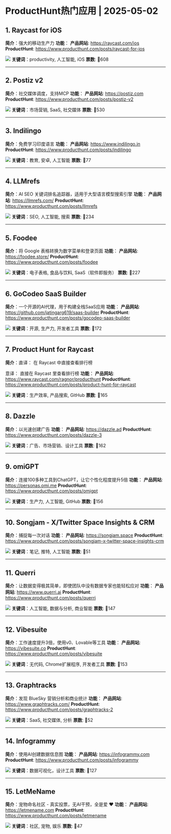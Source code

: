 # ProductHunt热门应用 | 2025-05-02

## 1. Raycast for iOS
**简介**：强大的移动生产力
**功能**：
**产品网站**: https://raycast.com/ios
**ProductHunt**: https://www.producthunt.com/posts/raycast-for-ios

![](https://ph-files.imgix.net/934da8ac-639b-453b-b90c-0577427c850f.png)
**关键词**：productivity, 人工智能, iOS
**票数**: 🔺608

---

## 2. Postiz v2
**简介**：社交媒体调度，支持MCP
**功能**：
**产品网站**: https://postiz.com
**ProductHunt**: https://www.producthunt.com/posts/postiz-v2

![](https://ph-files.imgix.net/83225eb1-5aac-41f4-9ea5-4ae17ff5cf2b.png)
**关键词**：市场营销, SaaS, 社交媒体
**票数**: 🔺530

---

## 3. Indilingo
**简介**：免费学习印度语言
**功能**：
**产品网站**: https://www.indilingo.in
**ProductHunt**: https://www.producthunt.com/posts/indilingo

![](https://ph-files.imgix.net/b3c56b29-6466-47c6-956e-ef4ee3263602.png)
**关键词**：教育, 安卓, 人工智能
**票数**: 🔺77

---

## 4. LLMrefs
**简介**：AI SEO 关键词排名追踪器，适用于大型语言模型搜索引擎
**功能**：
**产品网站**: https://llmrefs.com/
**ProductHunt**: https://www.producthunt.com/posts/llmrefs

![](https://ph-files.imgix.net/51e2dd3f-e014-4bbb-a2c8-56367754a23c.png)
**关键词**：SEO, 人工智能, 搜索
**票数**: 🔺234

---

## 5. Foodee
**简介**：将 Google 表格转换为数字菜单和登录页面
**功能**：
**产品网站**: https://foodee.store/
**ProductHunt**: https://www.producthunt.com/posts/foodee

![](https://ph-files.imgix.net/65ed12ab-0815-4a51-8939-6a34ce552d94.png)
**关键词**：电子表格, 食品与饮料, SaaS（软件即服务）
**票数**: 🔺227

---

## 6. GoCodeo SaaS Builder
**简介**：一个开源的AI代理，用于构建全栈SaaS应用
**功能**：
**产品网站**: https://github.com/jatingarg619/saas-builder
**ProductHunt**: https://www.producthunt.com/posts/gocodeo-saas-builder

![](https://ph-files.imgix.net/8758d5a4-6bdf-4099-8d00-22db5a856fe8.png)
**关键词**：开源, 生产力, 开发者工具
**票数**: 🔺172

---

## 7. Product Hunt for Raycast
**简介**：直译：
在 Raycast 中直接查看排行榜

意译：
直接在 Raycast 里查看排行榜
**功能**：
**产品网站**: https://www.raycast.com/ragnor/producthunt
**ProductHunt**: https://www.producthunt.com/posts/product-hunt-for-raycast

![](https://ph-files.imgix.net/658e883e-4f45-4e56-9652-3c7a5869cb03.png)
**关键词**：生产效率, 产品搜索, GitHub
**票数**: 🔺165

---

## 8. Dazzle
**简介**：以光速创建广告
**功能**：
**产品网站**: https://dazzle.ad
**ProductHunt**: https://www.producthunt.com/posts/dazzle-3

![](https://ph-files.imgix.net/70399b8e-6f31-40b7-b3a3-764cd9e02ae2.jpeg)
**关键词**：广告、市场营销、设计工具
**票数**: 🔺162

---

## 9. omiGPT
**简介**：连接100多种工具到ChatGPT，让它个性化程度提升5倍
**功能**：
**产品网站**: https://personas.omi.me
**ProductHunt**: https://www.producthunt.com/posts/omigpt

![](https://ph-files.imgix.net/acaf83be-85e9-48a2-8a1e-8ccdc42060a3.png)
**关键词**：生产力, 人工智能, GitHub
**票数**: 🔺156

---

## 10. Songjam - X/Twitter Space Insights & CRM
**简介**：捕捉每一次对话
**功能**：
**产品网站**: https://songjam.space
**ProductHunt**: https://www.producthunt.com/posts/songjam-x-twitter-space-insights-crm

![](https://ph-files.imgix.net/cc130c16-f12b-466f-a643-368ef13da9dd.png)
**关键词**：笔记, 推特, 人工智能
**票数**: 🔺51

---

## 11. Querri
**简介**：让数据变得极其简单，即使团队中没有数据专家也能轻松应对
**功能**：
**产品网站**: https://www.querri.ai
**ProductHunt**: https://www.producthunt.com/posts/querri

![](https://ph-files.imgix.net/97000a88-6751-460c-ba38-718d72c6c262.jpeg)
**关键词**：人工智能, 数据与分析, 商业智能
**票数**: 🔺147

---

## 12. Vibesuite
**简介**：工作速度提升3倍，使用v0、Lovable等工具
**功能**：
**产品网站**: https://vibesuite.co
**ProductHunt**: https://www.producthunt.com/posts/vibesuite

![](https://ph-files.imgix.net/1163b352-b491-4347-a04b-08126b1db155.png)
**关键词**：无代码, Chrome扩展程序, 开发者工具
**票数**: 🔺153

---

## 13. Graphtracks
**简介**：发现 BlueSky 营销分析和商业统计
**功能**：
**产品网站**: https://www.graphtracks.com/
**ProductHunt**: https://www.producthunt.com/posts/graphtracks-2

![](https://ph-files.imgix.net/46868276-2eb7-4b39-919d-1dd104734d19.png)
**关键词**：SaaS, 社交媒体, 分析
**票数**: 🔺52

---

## 14. Infogrammy
**简介**：使用AI创建数据信息图
**功能**：
**产品网站**: https://infogrammy.com
**ProductHunt**: https://www.producthunt.com/posts/infogrammy

![](https://ph-files.imgix.net/b142e6a7-0644-42c1-a777-f4248760f6a8.png)
**关键词**：数据可视化，设计工具
**票数**: 🔺127

---

## 15. LetMeName
**简介**：宠物命名社区 - 真实投票，无AI干预，全是爱 ❤️
**功能**：
**产品网站**: https://letmename.com
**ProductHunt**: https://www.producthunt.com/posts/letmename

![](https://ph-files.imgix.net/30ea38b0-a383-462b-bb8b-2b63f2aa23e8.webp)
**关键词**：社区, 宠物, 娱乐
**票数**: 🔺47

